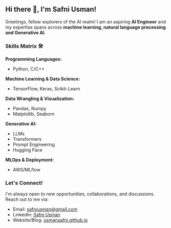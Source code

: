 ## Hi there 👋, I'm Safni Usman!

Greetings, fellow explorers of the AI realm! I am an aspiring **AI Engineer** and my expertise spans across **machine learning, natural language processing and Generative AI**.

### Skills Matrix 🛠️

**Programming Languages:**
- Python, C/C++

**Machine Learning & Data Science:**
- TensorFlow, Keras, Scikit-Learn

**Data Wrangling & Visualization:**
- Pandas, Numpy
- Matplotlib, Seaborn

**Generative AI:**
- LLMs
- Transformers
- Prompt Engineering
- Hugging Face

**MLOps & Deployment:**
- AWS/MLflow

### Let's Connect!

I'm always open to new opportunities, collaborations, and discussions. Reach out to me via:

- Email: safniusman@gmail.com
- LinkedIn: [Safni Usman](https://www.linkedin.com/in/safniusman/)
- Website/Blog: [usmansafni.github.io](https://usmansafni.github.io/)
